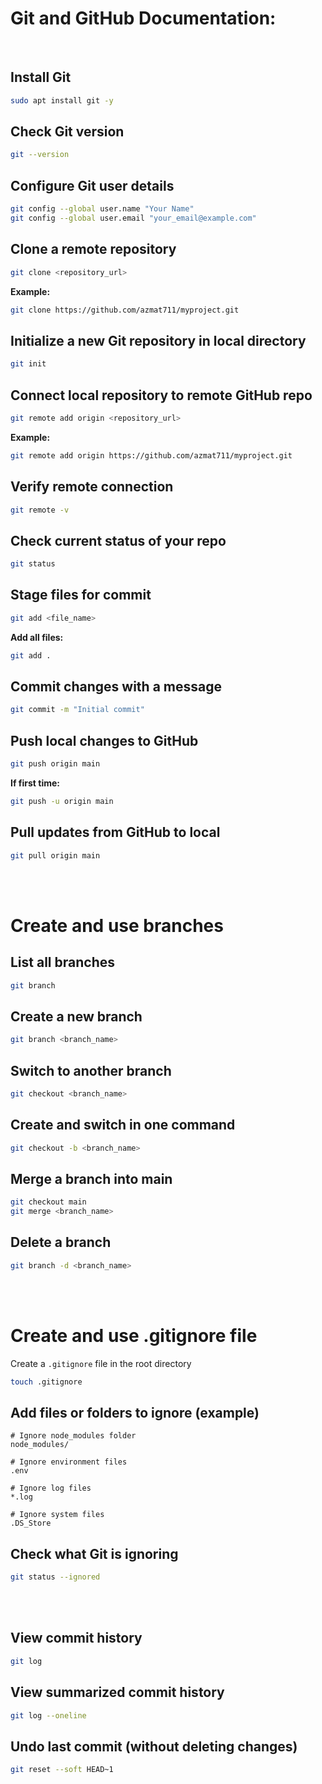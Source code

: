 # Git and GitHub Documentation:
<br>

## Install Git

```bash
sudo apt install git -y
```

## Check Git version

```bash
git --version
```

## Configure Git user details

```bash
git config --global user.name "Your Name"
git config --global user.email "your_email@example.com"
```


## Clone a remote repository

```bash
git clone <repository_url>
```

**Example:**

```bash
git clone https://github.com/azmat711/myproject.git
```


## Initialize a new Git repository in local directory

```bash
git init
```


## Connect local repository to remote GitHub repo

```bash
git remote add origin <repository_url>
```

**Example:**

```bash
git remote add origin https://github.com/azmat711/myproject.git
```


## Verify remote connection

```bash
git remote -v
```


## Check current status of your repo

```bash
git status
```

## Stage files for commit

```bash
git add <file_name>
```

**Add all files:**

```bash
git add .
```

## Commit changes with a message

```bash
git commit -m "Initial commit"
```

## Push local changes to GitHub

```bash
git push origin main
```

**If first time:**

```bash
git push -u origin main
```


## Pull updates from GitHub to local

```bash
git pull origin main
```

<br><br>

# Create and use branches

## List all branches

```bash
git branch
```

## Create a new branch

```bash
git branch <branch_name>
```

## Switch to another branch

```bash
git checkout <branch_name>
```

## Create and switch in one command

```bash
git checkout -b <branch_name>
```

## Merge a branch into main

```bash
git checkout main
git merge <branch_name>
```

## Delete a branch

```bash
git branch -d <branch_name>
```

<br><br>

# Create and use .gitignore file

Create a `.gitignore` file in the root directory

```bash
touch .gitignore
```

## Add files or folders to ignore (example)

```
# Ignore node_modules folder
node_modules/

# Ignore environment files
.env

# Ignore log files
*.log

# Ignore system files
.DS_Store
```

## Check what Git is ignoring

```bash
git status --ignored
```

<br><br>

## View commit history

```bash
git log
```

## View summarized commit history

```bash
git log --oneline
```

## Undo last commit (without deleting changes)

```bash
git reset --soft HEAD~1
```